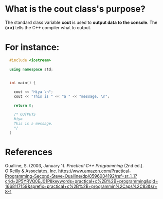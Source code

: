 
# What is the cout class's purpose? 

The standard class variable **cout** is used to **output data to the console**. The **(<<)** tells the C++ compiler what to output. 


# For instance: 
```cpp 
  #include <iostream>
     
  using namespace std;
     
     
  int main() {
     
    cout << "Hiya \n";
    cout << "This is " << "a " << "message. \n";
     
    return 0;
     
    /* OUTPUTS
    Hiya
    This is a message.
    */
  }          
``` 



  
# References 
Oualline, S. (2003, January 1). *Practical C++ Programming* (2nd ed.). O'Reilly & Associates, Inc. <https://www.amazon.com/Practical-Programming-Second-Steve-Oualline/dp/0596004192/ref=sr_1_1?crid=2P5YRVQ0EJ01P&keywords=practical+c%2B%2B+programming&qid=1668117159&sprefix=practical+c%2B%2B+programmin%2Caps%2C83&sr=8-1> 

